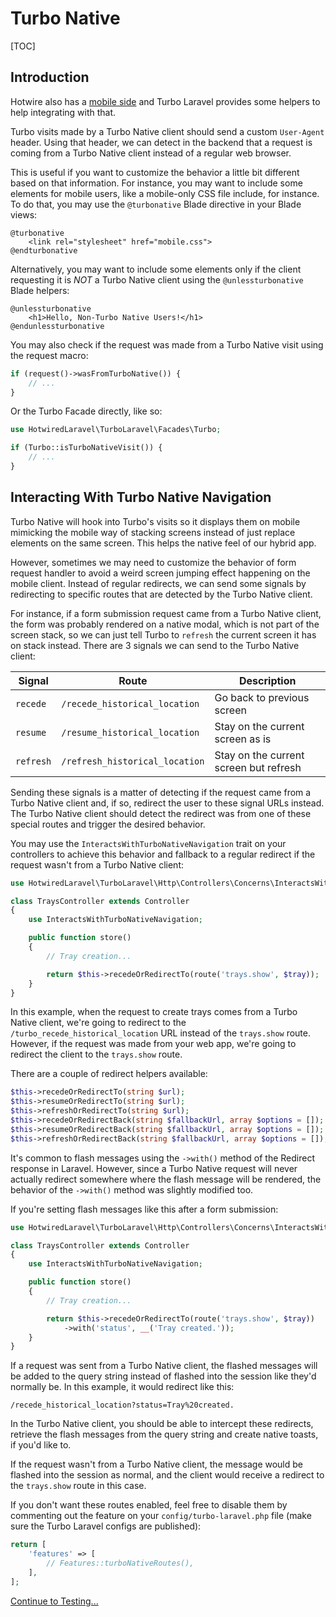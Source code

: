 # Turbo Native

[TOC]

## Introduction

Hotwire also has a [mobile side](https://turbo.hotwired.dev/handbook/native) and Turbo Laravel provides some helpers to help integrating with that.

Turbo visits made by a Turbo Native client should send a custom `User-Agent` header. Using that header, we can detect in the backend that a request is coming from a Turbo Native client instead of a regular web browser.

This is useful if you want to customize the behavior a little bit different based on that information. For instance,
you may want to include some elements for mobile users, like a mobile-only CSS file include, for instance. To do that, you may use the `@turbonative` Blade directive in your Blade views:

```blade
@turbonative
    <link rel="stylesheet" href="mobile.css">
@endturbonative
```

Alternatively, you may want to include some elements only if the client requesting it is _NOT_ a Turbo Native client using the `@unlessturbonative` Blade helpers:

```blade
@unlessturbonative
    <h1>Hello, Non-Turbo Native Users!</h1>
@endunlessturbonative
```

You may also check if the request was made from a Turbo Native visit using the request macro:

```php
if (request()->wasFromTurboNative()) {
    // ...
}
```

Or the Turbo Facade directly, like so:

```php
use HotwiredLaravel\TurboLaravel\Facades\Turbo;

if (Turbo::isTurboNativeVisit()) {
    // ...
}
```

## Interacting With Turbo Native Navigation

Turbo Native will hook into Turbo's visits so it displays them on mobile mimicking the mobile way of stacking screens instead of just replace elements on the same screen. This helps the native feel of our hybrid app.

However, sometimes we may need to customize the behavior of form request handler to avoid a weird screen jumping effect happening on the mobile client. Instead of regular redirects, we can send some signals by redirecting to specific routes that are detected by the Turbo Native client.

For instance, if a form submission request came from a Turbo Native client, the form was probably rendered on a native modal, which is not part of the screen stack, so we can just tell Turbo to `refresh` the current screen it has on stack instead. There are 3 signals we can send to the Turbo Native client:

| Signal | Route| Description|
|---|---|---|
| `recede` | `/recede_historical_location` | Go back to previous screen |
| `resume` | `/resume_historical_location` | Stay on the current screen as is |
| `refresh`| `/refresh_historical_location` | Stay on the current screen but refresh |

Sending these signals is a matter of detecting if the request came from a Turbo Native client and, if so, redirect the user to these signal URLs instead. The Turbo Native client should detect the redirect was from one of these special routes and trigger the desired behavior.

You may use the `InteractsWithTurboNativeNavigation` trait on your controllers to achieve this behavior and fallback to a regular redirect if the request wasn't from a Turbo Native client:

```php
use HotwiredLaravel\TurboLaravel\Http\Controllers\Concerns\InteractsWithTurboNativeNavigation;

class TraysController extends Controller
{
    use InteractsWithTurboNativeNavigation;

    public function store()
    {
        // Tray creation...

        return $this->recedeOrRedirectTo(route('trays.show', $tray));
    }
}
```

In this example, when the request to create trays comes from a Turbo Native client, we're going to redirect to the `/turbo_recede_historical_location` URL instead of the `trays.show` route. However, if the request was made from your web app, we're going to redirect the client to the `trays.show` route.

There are a couple of redirect helpers available:

```php
$this->recedeOrRedirectTo(string $url);
$this->resumeOrRedirectTo(string $url);
$this->refreshOrRedirectTo(string $url);
$this->recedeOrRedirectBack(string $fallbackUrl, array $options = []);
$this->resumeOrRedirectBack(string $fallbackUrl, array $options = []);
$this->refreshOrRedirectBack(string $fallbackUrl, array $options = []);
```

It's common to flash messages using the `->with()` method of the Redirect response in Laravel. However, since a Turbo Native request will never actually redirect somewhere where the flash message will be rendered, the behavior of the `->with()` method was slightly modified too.

If you're setting flash messages like this after a form submission:

```php
use HotwiredLaravel\TurboLaravel\Http\Controllers\Concerns\InteractsWithTurboNativeNavigation;

class TraysController extends Controller
{
    use InteractsWithTurboNativeNavigation;

    public function store()
    {
        // Tray creation...

        return $this->recedeOrRedirectTo(route('trays.show', $tray))
            ->with('status', __('Tray created.'));
    }
}
```

If a request was sent from a Turbo Native client, the flashed messages will be added to the query string instead of flashed into the session like they'd normally be. In this example, it would redirect like this:

```
/recede_historical_location?status=Tray%20created.
```

In the Turbo Native client, you should be able to intercept these redirects, retrieve the flash messages from the query string and create native toasts, if you'd like to.

If the request wasn't from a Turbo Native client, the message would be flashed into the session as normal, and the client would receive a redirect to the `trays.show` route in this case.

If you don't want these routes enabled, feel free to disable them by commenting out the feature on your `config/turbo-laravel.php` file (make sure the Turbo Laravel configs are published):

```php
return [
    'features' => [
        // Features::turboNativeRoutes(),
    ],
];
```

[Continue to Testing...](/docs/{{version}}/testing)
